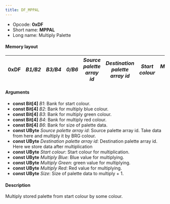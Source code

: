 ```yaml
---
title: DF_MPPAL
---
```


-   Opcode: **0xDF**
-   Short name: **MPPAL**
-   Long name: Multiply Palette

#### Memory layout

| 0xDF | *B1/B2* | *B3/B4* | *0/B6* | *Source palette array id* | *Destination palette array id* | *Start colour* | *Multiply Blue* | *Multiply Green* | *Multiply Red* | *Size* |
|------|---------|---------|--------|---------------------------|--------------------------------|----------------|-----------------|------------------|----------------|--------|

#### Arguments

-   **const Bit\[4\]** *B1*: Bank for start colour.
-   **const Bit\[4\]** *B2*: Bank for multiply blue colour.
-   **const Bit\[4\]** *B3*: Bank for multiply green colour.
-   **const Bit\[4\]** *B4*: Bank for multiply red colour.
-   **const Bit\[4\]** *B6*: Bank for size of palette data.
-   **const UByte** *Source palette array id*: Source palette array id. Take data from here and multiply it by BRG colour.
-   **const UByte** *Destination palette array id*: Destination palette array id. Here we store data after multiplication
-   **const UByte** *Start colour*: Start colour for multiplication.
-   **const UByte** *Multiply Blue*: Blue value for multiplying.
-   **const UByte** *Multiply Green*: green value for multiplying.
-   **const UByte** *Multiply Red*: Red value for multiplying.
-   **const UByte** *Size*: Size of palette data to multiply + 1.

#### Description

Multiply stored palette from start colour by some colour.
